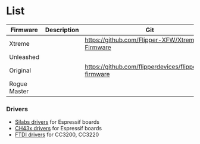 # List



<table><thead><tr><th width="133">Firmware</th><th width="162">Description</th><th>Git</th></tr></thead><tbody><tr><td>Xtreme</td><td></td><td><a href="https://github.com/Flipper-XFW/Xtreme-Firmware">https://github.com/Flipper-XFW/Xtreme-Firmware</a></td></tr><tr><td>Unleashed</td><td></td><td></td></tr><tr><td>Original</td><td></td><td><a href="https://github.com/flipperdevices/flipperzero-firmware">https://github.com/flipperdevices/flipperzero-firmware</a></td></tr><tr><td>Rogue Master</td><td></td><td></td></tr></tbody></table>

### Drivers

* [Silabs drivers](https://www.silabs.com/products/development-tools/software/usb-to-uart-bridge-vcp-drivers) for Espressif boards
* [CH43x drivers](https://github.com/adrianmihalko/ch340g-ch34g-ch34x-mac-os-x-driver) for Espressif boards
* [FTDI drivers](https://www.ftdichip.com/Drivers/VCP.htm) for CC3200, CC3220
